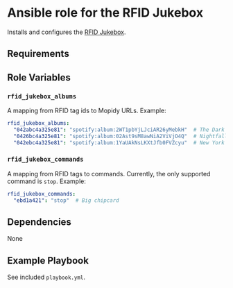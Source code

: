 # Ansible role for the RFID Jukebox

Installs and configures the [RFID Jukebox](https://github.com/scheleaap/rfid-jukebox).

## Requirements

<!-- Any pre-requisites that may not be covered by Ansible itself or the role should be mentioned here. For instance, if the role uses the EC2 module, it may be a good idea to mention in this section that the boto package is required. -->


## Role Variables

<!-- A description of the settable variables for this role should go here, including any variables that are in defaults/main.yml, vars/main.yml, and any variables that can/should be set via parameters to the role. Any variables that are read from other roles and/or the global scope (ie. hostvars, group vars, etc.) should be mentioned here as well. -->

### `rfid_jukebox_albums`

A mapping from RFID tag ids to Mopidy URLs.
Example:
```yaml
rfid_jukebox_albums:
  "042abc4a325e81": "spotify:album:2WT1pbYjLJciAR26yMebkH"  # The Dark Side Of The Moon
  "0426bc4a325e81": "spotify:album:02Ast9sM8awNiA2ViVjO4Q"  # Nightfall in Middle Earth
  "042ebc4a325e81": "spotify:album:1YaUAkNsLKXtJfb0FVZcyu"  # New York - Addis - London
```

### `rfid_jukebox_commands`

A mapping from RFID tags to commands. Currently, the only supported command is `stop`.
Example:
```yaml
rfid_jukebox_commands:
  "ebd1a421": "stop"  # Big chipcard
```


## Dependencies

None


## Example Playbook

See included `playbook.yml`.
